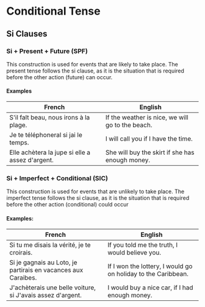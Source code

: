 # Conditional Tense

## Si Clauses

### Si + Present + Future (SPF)

This construction is used for events that are likely to take place. The present tense follows the si clause, as it is the situation that is required before the other action (future) can occur.

#### Examples

| French | English |
|-|-|
| S'il falt beau, nous irons à la plage. | If the weather is nice, we will go to the beach. | 
| Je te téléphoneral si jai le temps. | I will call you if I have the time. |
| Elle achètera la jupe si elle a assez d'argent. | She will buy the skirt if she has enough money. | 

### Si + Imperfect + Conditional (SIC)

This construction is used for events that are unlikely to take place. The imperfect tense follows the si clause, as it is the situation that is required before the other action (conditional) could occur

#### Examples:
| French | English |
|-|-|
| Si tu me disais la vérité, je te croirais. | If you told me the truth, I would believe you. |
| Si je gagnais au Loto, je partirais en vacances aux Caraibes. | If I won the lottery, I would go on holiday to the Caribbean. |
| J'achèterais une belle voiture, si J'avais assez d'argent. | I would buy a nice car, if I had enough money. |